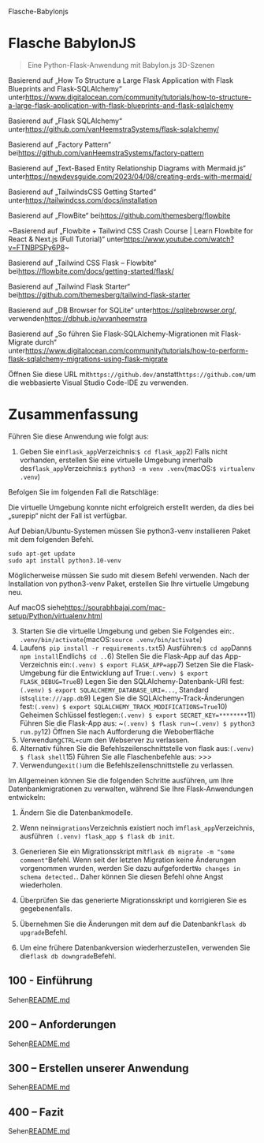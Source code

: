 Flasche-Babylonjs

# Flasche BabylonJS

> Eine Python-Flask-Anwendung mit Babylon.js 3D-Szenen

Basierend auf „How To Structure a Large Flask Application with Flask Blueprints and Flask-SQLAlchemy“ unter<https://www.digitalocean.com/community/tutorials/how-to-structure-a-large-flask-application-with-flask-blueprints-and-flask-sqlalchemy>

Basierend auf „Flask SQLAlchemy“ unter<https://github.com/vanHeemstraSystems/flask-sqlalchemy/>

Basierend auf „Factory Pattern“ bei<https://github.com/vanHeemstraSystems/factory-pattern>

Basierend auf „Text-Based Entity Relationship Diagrams with Mermaid.js“ unter<https://newdevsguide.com/2023/04/08/creating-erds-with-mermaid/>

Basierend auf „TailwindsCSS Getting Started“ unter<https://tailwindcss.com/docs/installation>

Basierend auf „FlowBite“ bei<https://github.com/themesberg/flowbite>

~Basierend auf „Flowbite + Tailwind CSS Crash Course | Learn Flowbite for React & Next.js (Full Tutorial)“ unter<https://www.youtube.com/watch?v=FTNBPSPy6P8>~

Basierend auf „Tailwind CSS Flask – Flowbite“ bei<https://flowbite.com/docs/getting-started/flask/>

Basierend auf „Tailwind Flask Starter“ bei<https://github.com/themesberg/tailwind-flask-starter>

Basierend auf „DB Browser for SQLite“ unter<https://sqlitebrowser.org/>, verwenden<https://dbhub.io/wvanheemstra>

Basierend auf „So führen Sie Flask-SQLAlchemy-Migrationen mit Flask-Migrate durch“ unter<https://www.digitalocean.com/community/tutorials/how-to-perform-flask-sqlalchemy-migrations-using-flask-migrate>

Öffnen Sie diese URL mit`https://github.dev/`anstatt`https://github.com/`um die webbasierte Visual Studio Code-IDE zu verwenden.

# Zusammenfassung

Führen Sie diese Anwendung wie folgt aus:

1) Geben Sie ein`flask_app`Verzeichnis:`$ cd flask_app`2) Falls nicht vorhanden, erstellen Sie eine virtuelle Umgebung innerhalb des`flask_app`Verzeichnis:`$ python3 -m venv .venv`(macOS:`$ virtualenv .venv`)

Befolgen Sie im folgenden Fall die Ratschläge:

Die virtuelle Umgebung konnte nicht erfolgreich erstellt werden, da dies bei „surepip“ nicht der Fall ist
verfügbar.

Auf Debian/Ubuntu-Systemen müssen Sie python3-venv installieren
Paket mit dem folgenden Befehl.

    sudo apt-get update
    sudo apt install python3.10-venv

Möglicherweise müssen Sie sudo mit diesem Befehl verwenden.  Nach der Installation von python3-venv
Paket, erstellen Sie Ihre virtuelle Umgebung neu.

Auf macOS siehe<https://sourabhbajaj.com/mac-setup/Python/virtualenv.html>

3) Starten Sie die virtuelle Umgebung und geben Sie Folgendes ein:`. .venv/bin/activate`(macOS:`source .venv/bin/activate`)
4) Laufen`$ pip install -r requirements.txt`5) Ausführen:`$ cd app`Dann`$ npm install`Endlich`$ cd ..`6) Stellen Sie die Flask-App auf das App-Verzeichnis ein:`(.venv) $ export FLASK_APP=app`7) Setzen Sie die Flask-Umgebung für die Entwicklung auf True:`(.venv) $ export FLASK_DEBUG=True`8) Legen Sie den SQLAlchemy-Datenbank-URI fest:`(.venv) $ export SQLALCHEMY_DATABASE_URI=...`, Standard ist`sqlite:///app.db`9) Legen Sie die SQLAlchemy-Track-Änderungen fest:`(.venv) $ export SQLALCHEMY_TRACK_MODIFICATIONS=True`10) Geheimen Schlüssel festlegen:`(.venv) $ export SECRET_KEY=********`11) Führen Sie die Flask-App aus: ~`(.venv) $ flask run`~`(.venv) $ python3 run.py`12) Öffnen Sie nach Aufforderung die Weboberfläche
13) Verwendung`CTRL+c`um den Webserver zu verlassen.
14) Alternativ führen Sie die Befehlszeilenschnittstelle von flask aus:`(.venv) $ flask shell`15) Führen Sie alle Flaschenbefehle aus: >>>
16) Verwendung`exit()`um die Befehlszeilenschnittstelle zu verlassen.

Im Allgemeinen können Sie die folgenden Schritte ausführen, um Ihre Datenbankmigrationen zu verwalten, während Sie Ihre Flask-Anwendungen entwickeln:

1) Ändern Sie die Datenbankmodelle.

2) Wenn nein`migrations`Verzeichnis existiert noch im`flask_app`Verzeichnis, ausführen` (.venv) flask_app $ flask db init`.

3) Generieren Sie ein Migrationsskript mit`flask db migrate -m "some comment"`Befehl. Wenn seit der letzten Migration keine Änderungen vorgenommen wurden, werden Sie dazu aufgefordert`No changes in schema detected.`. Daher können Sie diesen Befehl ohne Angst wiederholen.

4) Überprüfen Sie das generierte Migrationsskript und korrigieren Sie es gegebenenfalls.

5) Übernehmen Sie die Änderungen mit dem auf die Datenbank`flask db upgrade`Befehl.

6) Um eine frühere Datenbankversion wiederherzustellen, verwenden Sie die`flask db downgrade`Befehl.

## 100 - Einführung

Sehen[README.md](./100/README.md)

## 200 – Anforderungen

Sehen[README.md](./200/README.md)

## 300 – Erstellen unserer Anwendung

Sehen[README.md](./300/README.md)

## 400 – Fazit

Sehen[README.md](./400/README.md)
